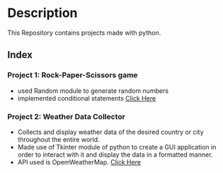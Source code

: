 # Description
This Repository contains projects made with python.

## Index
### Project 1: Rock-Paper-Scissors game
- used Random module to generate random numbers
- implemented conditional statements
[Click Here](./Rock-Paper-Scissors/rock_paper_scissors.py)

### Project 2: Weather Data Collector
- Collects and display weather data of the desired country or city throughout the entire world.
- Made use of Tkinter module of python to create a GUI application in order to interact with it and display the data in a formatted manner.
- API used is OpemWeatherMap.
[Click Here](./Weather-Data-Collector)
